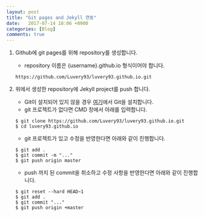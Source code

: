 ```yaml
---
layout: post
title: "Git pages and Jekyll 연동"
date:	2017-07-14 18:06 +0900
categories: [Blog]
comments: true
---
```


1. Github에 git pages를 위해 repository를 생성합니다.

   * repository 이름은 {username}.github.io 형식이어야 합니다.

   ```
   https://github.com/Luvery93/luvery93.github.io.git
   ```

2. 위에서 생성한 repository에 Jekyll project를 push 합니다.

   * Git이 설치되어 있지 않을 경우 [여기](https://git-scm.com/)에서 Git을 설치합니다.
   * git 프로젝트가 없다면 CMD 창에서 아래를 입력합니다.

   ```
   $ git clone https://github.com/Luvery93/luvery93.github.io.git
   $ cd luvery93.github.io
   ```
   * git 프로젝트가 있고 수정을 반영한다면 아래와 같이 진행합니다.

   ```
   $ git add .
   $ git commit -m "..."
   $ git push origin master
   ```
   * push 까지 된 commit을 취소하고 수정 사항을 반영한다면 아래와 같이 진행합니다.

   ```
   $ git reset --hard HEAD~1
   $ git add .
   $ git commit "..."
   $ git push origin +master
   ```

   ​
